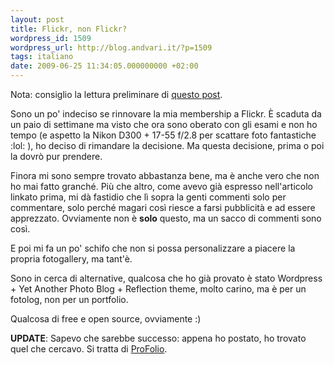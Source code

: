 ```yaml
---
layout: post
title: Flickr, non Flickr?
wordpress_id: 1509
wordpress_url: http://blog.andvari.it/?p=1509
tags: italiano
date: 2009-06-25 11:34:05.000000000 +02:00
---
```

Nota: consiglio la lettura preliminare di <a href="http://blog.andvari.it/2008/08/04/il-mio-incerto-futuro-su-flickr/">questo post</a>.

Sono un po' indeciso se rinnovare la mia membership a Flickr. È scaduta da un paio di settimane ma visto che ora sono oberato con gli esami e non ho tempo (e aspetto la Nikon D300 + 17-55 f/2.8 per scattare foto fantastiche :lol: ), ho deciso di rimandare la decisione. Ma questa decisione, prima o poi la dovrò pur prendere.

Finora mi sono sempre trovato abbastanza bene, ma è anche vero che non ho mai fatto granché. Più che altro, come avevo già espresso nell'articolo linkato prima, mi dà fastidio che lì sopra la genti commenti solo per commentare, solo perché magari così riesce a farsi pubblicità e ad essere apprezzato. Ovviamente non è <strong>solo</strong> questo, ma un sacco di commenti sono così.

E poi mi fa un po' schifo che non si possa personalizzare a piacere la propria fotogallery, ma tant'è.

Sono in cerca di alternative, qualcosa che ho già provato è stato Wordpress + Yet Another Photo Blog + Reflection theme, molto carino, ma è per un fotolog, non per un portfolio.

Qualcosa di free e open source, ovviamente :)

<strong>UPDATE</strong>: Sapevo che sarebbe successo: appena ho postato, ho trovato quel che cercavo. Si tratta di <a href="http://myprofolio.sticktacular.com/">ProFolio</a>.
